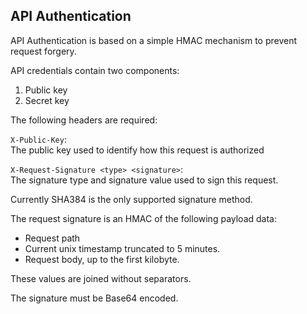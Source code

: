 ## API Authentication

API Authentication is based on a simple HMAC mechanism to prevent request forgery.


API credentials contain two components:

1. Public key
2. Secret key

The following headers are required:

`X-Public-Key`:  
The public key used to identify how this request is authorized

`X-Request-Signature <type> <signature>`:  
The signature type and signature value used to sign this request.

Currently SHA384 is the only supported signature method.

The request signature is an HMAC of the following payload data:

* Request path
* Current unix timestamp truncated to 5 minutes.
* Request body, up to the first kilobyte.

These values are joined without separators. 

The signature must be Base64 encoded.